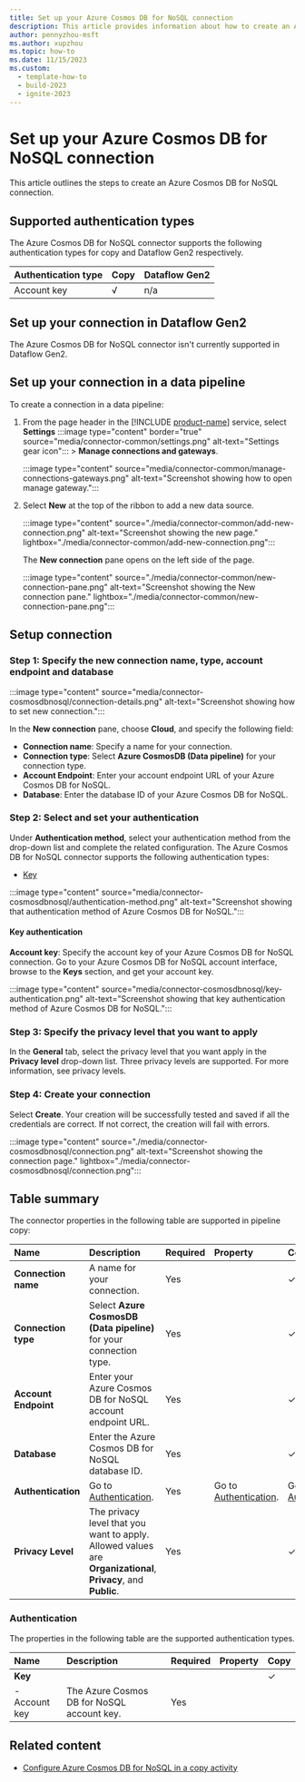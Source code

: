 ```yaml
---
title: Set up your Azure Cosmos DB for NoSQL connection
description: This article provides information about how to create an Azure Cosmos DB for NoSQL connection in Microsoft Fabric.
author: pennyzhou-msft
ms.author: xupzhou
ms.topic: how-to
ms.date: 11/15/2023
ms.custom:
  - template-how-to
  - build-2023
  - ignite-2023
---
```


# Set up your Azure Cosmos DB for NoSQL connection

This article outlines the steps to create an Azure Cosmos DB for NoSQL connection.

## Supported authentication types

The Azure Cosmos DB for NoSQL connector supports the following authentication types for copy and Dataflow Gen2 respectively.

|Authentication type |Copy |Dataflow Gen2 |
|:---|:---|:---|
|Account key| √| n/a|

## Set up your connection in Dataflow Gen2

The Azure Cosmos DB for NoSQL connector isn't currently supported in Dataflow Gen2.

## Set up your connection in a data pipeline

To create a connection in a data pipeline:

1. From the page header in the [!INCLUDE [product-name](../includes/product-name.md)] service, select **Settings** :::image type="content" border="true" source="media/connector-common/settings.png" alt-text="Settings gear icon"::: > **Manage connections and gateways**.

   :::image type="content" source="media/connector-common/manage-connections-gateways.png" alt-text="Screenshot showing how to open manage gateway.":::

2. Select **New** at the top of the ribbon to add a new data source.

    :::image type="content" source="./media/connector-common/add-new-connection.png" alt-text="Screenshot showing the new page." lightbox="./media/connector-common/add-new-connection.png":::

    The **New connection** pane opens on the left side of the page.

    :::image type="content" source="./media/connector-common/new-connection-pane.png" alt-text="Screenshot showing the New connection pane." lightbox="./media/connector-common/new-connection-pane.png":::

## Setup connection

### Step 1: Specify the new connection name, type, account endpoint and database

   :::image type="content" source="media/connector-cosmosdbnosql/connection-details.png" alt-text="Screenshot showing how to set new connection.":::

In the **New connection** pane, choose **Cloud**, and specify the following field:

- **Connection name**: Specify a name for your connection.
- **Connection type**: Select **Azure CosmosDB (Data pipeline)** for your connection type.
- **Account Endpoint**: Enter your account endpoint URL of your Azure Cosmos DB for NoSQL.
- **Database**: Enter the database ID of your Azure Cosmos DB for NoSQL.

### Step 2:  Select and set your authentication

Under **Authentication method**, select your authentication method from the drop-down list and complete the related configuration. The Azure Cosmos DB for NoSQL connector supports the following authentication types:

- [Key](#key-authentication)

:::image type="content" source="media/connector-cosmosdbnosql/authentication-method.png" alt-text="Screenshot showing that authentication method of Azure Cosmos DB for NoSQL.":::

#### Key authentication

**Account key**: Specify the account key of your Azure Cosmos DB for NoSQL connection. Go to your Azure Cosmos DB for NoSQL account interface, browse to the **Keys** section, and get your account key.  

:::image type="content" source="media/connector-cosmosdbnosql/key-authentication.png" alt-text="Screenshot showing that key authentication method of Azure Cosmos DB for NoSQL.":::

### Step 3: Specify the privacy level that you want to apply

In the **General** tab, select the privacy level that you want apply in the **Privacy level** drop-down list. Three privacy levels are supported. For more information, see privacy levels.

### Step 4: Create your connection

Select **Create**. Your creation will be successfully tested and saved if all the credentials are correct. If not correct, the creation will fail with errors.

:::image type="content" source="./media/connector-cosmosdbnosql/connection.png" alt-text="Screenshot showing the connection page." lightbox="./media/connector-cosmosdbnosql/connection.png":::

## Table summary

The connector properties in the following table are supported in pipeline copy:

|Name|Description|Required|Property|Copy|
|:---|:---|:---|:---|:---|
|**Connection name**|A name for your connection.|Yes||✓|
|**Connection type**|Select **Azure CosmosDB (Data pipeline)** for your connection type.|Yes||✓|
|**Account Endpoint**|Enter your Azure Cosmos DB for NoSQL account endpoint URL.|Yes||✓|
|**Database**|Enter the Azure Cosmos DB for NoSQL database ID.|Yes||✓|
|**Authentication**|Go to [Authentication](#authentication). |Yes|Go to [Authentication](#authentication).|Go to [Authentication](#authentication).|
|**Privacy Level**|The privacy level that you want to apply. Allowed values are **Organizational**, **Privacy**, and **Public**.|Yes||✓|

### Authentication

The properties in the following table are the supported authentication types.

|Name|Description|Required|Property|Copy|
|:---|:---|:---|:---|:---|
|**Key**||||✓|
|- Account key|The  Azure Cosmos DB for NoSQL account key.|Yes |||

## Related content

- [Configure Azure Cosmos DB for NoSQL in a copy activity](connector-azure-cosmosdb-for-nosql-copy-activity.md)
